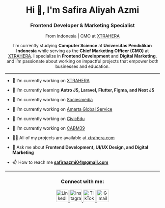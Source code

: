 <h1 align="center">Hi 👋, I'm Safira Aliyah Azmi</h1>  
<h3 align="center">Frontend Developer & Marketing Specialist</h3>  
<p align="center">From Indonesia | CMO at <a href="https://xtrahera.com">XTRAHERA</a></p>  

<p align="center">
I’m currently studying <b>Computer Science</b> at <b>Universitas Pendidikan Indonesia</b> while serving as the <b>Chief Marketing Officer (CMO)</b> at 
<a href="https://xtrahera.com">XTRAHERA</a>.  
I specialize in <b>Frontend Development</b> and <b>Digital Marketing</b>, and I’m passionate about working on impactful projects that empower both businesses and education.  
</p>

---

- 🔭 I’m currently working on [XTRAHERA](https://xtrahera.com)  

- 🌱 I’m currently learning **Astro JS, Laravel, Flutter, Figma, and Next JS**  

- 🔭 I’m currently working on [Sociesmedia](https://sociesmedia.id)  

- 🔭 I’m currently working on [Amarta Global Service](https://amartaglobalservice.com)  

- 🔭 I’m currently working on [CivicEdu](https://civicedu.id)  

- 🔭 I’m currently working on [CABM39](https://cabm39.com)  

- 👨‍💻 All of my projects are available at [xtrahera.com](https://xtrahera.com)  

- 💬 Ask me about **Frontend Development, UI/UX Design, and Digital Marketing**  

- 📫 How to reach me **safiraazmi04@gmail.com**  


---

<h3 align="center">Connect with me:</h3>  

<p align="center">
  <a href="https://www.linkedin.com/in/safiraaliyahazmi/" target="_blank">
    <img src="https://raw.githubusercontent.com/rahuldkjain/github-profile-readme-generator/master/src/images/icons/Social/linked-in-alt.svg" alt="LinkedIn" height="40" width="40" />
  </a>
  <a href="https://www.instagram.com/safiraaliyah_/" target="_blank">
    <img src="https://raw.githubusercontent.com/rahuldkjain/github-profile-readme-generator/master/src/images/icons/Social/instagram.svg" alt="Instagram" height="40" width="40" />
  </a>
  <a href="https://www.tiktok.com/@leocrunch_?is_from_webapp=1&sender_device=pc" target="_blank">
    <img src="https://raw.githubusercontent.com/rahuldkjain/github-profile-readme-generator/master/src/images/icons/Social/youtube.svg" alt="TikTok" height="40" width="40" />
  </a>
  <a href="mailto:safiraazmi04@gmail.com" target="_blank">
    <img src="https://cdn-icons-png.flaticon.com/512/732/732200.png" alt="Gmail" height="40" width="40" />
  </a>
</p>

